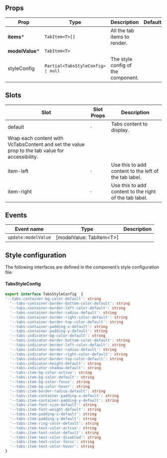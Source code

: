<!-- This file is automatically generated, do not edit manually. -->

## Props

| Prop | Type | Description | Default |
| ---- | ---- | ----------- | ------- |
| **items*** | `TabItem<T>[]` | All the tab items to render. |  |
| **modelValue*** | `TabItem<T>` |  |  |
| styleConfig | `Partial<TabsStyleConfig> \| null` | The style config of the component. |  |


## Slots

| Slot | Slot Props | Description |
| --------- | ---- | ----------- |
| default | `-` | Tabs content to display.
Wrap each content with VcTabsContent and set the value prop to the tab value for accessibility. |
| item-left | `-` | Use this to add content to the left of the tab label. |
| item-right | `-` | Use this to add content to the right of the tab label. |


## Events

| Event name | Type | Description |
| ---------- | ---- | ----------- |
| `update:modelValue` | [modelValue: TabItem\<T\>] |  |


## Style configuration

The following interfaces are defined in the component’s style configuration file:

#### TabsStyleConfig

```ts
export interface TabsStyleConfig  {
'--tabs-container-bg-color-default': string
  '--tabs-container-border-bottom-color-default': string
  '--tabs-container-border-left-color-default': string
  '--tabs-container-border-radius-default': string
  '--tabs-container-border-right-color-default': string
  '--tabs-container-border-top-color-default': string
  '--tabs-container-padding-x-default': string
  '--tabs-container-padding-y-default': string
  '--tabs-indicator-bg-color-default': string
  '--tabs-indicator-border-bottom-color-default': string
  '--tabs-indicator-border-left-color-default': string
  '--tabs-indicator-border-radius-default': string
  '--tabs-indicator-border-right-color-default': string
  '--tabs-indicator-border-top-color-default': string
  '--tabs-indicator-height-default': string
  '--tabs-indicator-shadow-default': string
  '--tabs-item-bg-color-active': string
  '--tabs-item-bg-color-default': string
  '--tabs-item-bg-color-focus': string
  '--tabs-item-bg-color-hover': string
  '--tabs-item-border-radius-default': string
  '--tabs-item-container-padding-x-default': string
  '--tabs-item-container-padding-y-default': string
  '--tabs-item-font-size-default': string
  '--tabs-item-font-weight-default': string
  '--tabs-item-padding-x-default': string
  '--tabs-item-padding-y-default': string
  '--tabs-item-ring-color-default': string
  '--tabs-item-text-color-active': string
  '--tabs-item-text-color-default': string
  '--tabs-item-text-color-disabled': string
  '--tabs-item-text-color-focus': string
  '--tabs-item-text-color-hover': string
}
```

